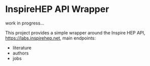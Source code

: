 # InspireHEP API Wrapper

work in progress...

This project provides a simple wrapper around the Inspire HEP API, https://labs.inspirehep.net, main endpoints: 
 
 - literature 
 - authors
 - jobs




